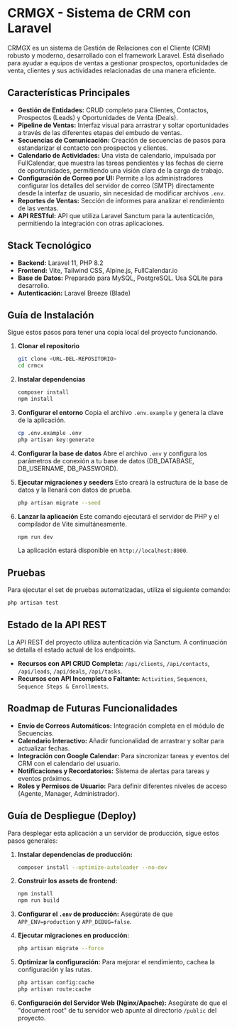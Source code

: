 # CRMGX - Sistema de CRM con Laravel

CRMGX es un sistema de Gestión de Relaciones con el Cliente (CRM) robusto y moderno, desarrollado con el framework Laravel. Está diseñado para ayudar a equipos de ventas a gestionar prospectos, oportunidades de venta, clientes y sus actividades relacionadas de una manera eficiente.

## Características Principales

- **Gestión de Entidades:** CRUD completo para Clientes, Contactos, Prospectos (Leads) y Oportunidades de Venta (Deals).
- **Pipeline de Ventas:** Interfaz visual para arrastrar y soltar oportunidades a través de las diferentes etapas del embudo de ventas.
- **Secuencias de Comunicación:** Creación de secuencias de pasos para estandarizar el contacto con prospectos y clientes.
- **Calendario de Actividades:** Una vista de calendario, impulsada por FullCalendar, que muestra las tareas pendientes y las fechas de cierre de oportunidades, permitiendo una visión clara de la carga de trabajo.
- **Configuración de Correo por UI:** Permite a los administradores configurar los detalles del servidor de correo (SMTP) directamente desde la interfaz de usuario, sin necesidad de modificar archivos `.env`.
- **Reportes de Ventas:** Sección de informes para analizar el rendimiento de las ventas.
- **API RESTful:** API que utiliza Laravel Sanctum para la autenticación, permitiendo la integración con otras aplicaciones.

## Stack Tecnológico

- **Backend:** Laravel 11, PHP 8.2
- **Frontend:** Vite, Tailwind CSS, Alpine.js, FullCalendar.io
- **Base de Datos:** Preparado para MySQL, PostgreSQL. Usa SQLite para desarrollo.
- **Autenticación:** Laravel Breeze (Blade)

## Guía de Instalación

Sigue estos pasos para tener una copia local del proyecto funcionando.

1.  **Clonar el repositorio**
    ```bash
    git clone <URL-DEL-REPOSITORIO>
    cd crmcx
    ```

2.  **Instalar dependencias**
    ```bash
    composer install
    npm install
    ```

3.  **Configurar el entorno**
    Copia el archivo `.env.example` y genera la clave de la aplicación.
    ```bash
    cp .env.example .env
    php artisan key:generate
    ```

4.  **Configurar la base de datos**
    Abre el archivo `.env` y configura los parámetros de conexión a tu base de datos (DB_DATABASE, DB_USERNAME, DB_PASSWORD).

5.  **Ejecutar migraciones y seeders**
    Esto creará la estructura de la base de datos y la llenará con datos de prueba.
    ```bash
    php artisan migrate --seed
    ```

6.  **Lanzar la aplicación**
    Este comando ejecutará el servidor de PHP y el compilador de Vite simultáneamente.
    ```bash
    npm run dev
    ```
    La aplicación estará disponible en `http://localhost:8000`.

## Pruebas

Para ejecutar el set de pruebas automatizadas, utiliza el siguiente comando:

```bash
php artisan test
```

## Estado de la API REST

La API REST del proyecto utiliza autenticación vía Sanctum. A continuación se detalla el estado actual de los endpoints.

- **Recursos con API CRUD Completa:** `/api/clients`, `/api/contacts`, `/api/leads`, `/api/deals`, `/api/tasks`.
- **Recursos con API Incompleta o Faltante:** `Activities`, `Sequences`, `Sequence Steps & Enrollments`.

## Roadmap de Futuras Funcionalidades

- **Envío de Correos Automáticos:** Integración completa en el módulo de Secuencias.
- **Calendario Interactivo:** Añadir funcionalidad de arrastrar y soltar para actualizar fechas.
- **Integración con Google Calendar:** Para sincronizar tareas y eventos del CRM con el calendario del usuario.
- **Notificaciones y Recordatorios:** Sistema de alertas para tareas y eventos próximos.
- **Roles y Permisos de Usuario:** Para definir diferentes niveles de acceso (Agente, Manager, Administrador).

## Guía de Despliegue (Deploy)

Para desplegar esta aplicación a un servidor de producción, sigue estos pasos generales:

1.  **Instalar dependencias de producción:**
    ```bash
    composer install --optimize-autoloader --no-dev
    ```

2.  **Construir los assets de frontend:**
    ```bash
    npm install
    npm run build
    ```

3.  **Configurar el `.env` de producción:**
    Asegúrate de que `APP_ENV=production` y `APP_DEBUG=false`.

4.  **Ejecutar migraciones en producción:**
    ```bash
    php artisan migrate --force
    ```

5.  **Optimizar la configuración:**
    Para mejorar el rendimiento, cachea la configuración y las rutas.
    ```bash
    php artisan config:cache
    php artisan route:cache
    ```

6.  **Configuración del Servidor Web (Nginx/Apache):**
    Asegúrate de que el "document root" de tu servidor web apunte al directorio `/public` del proyecto.
